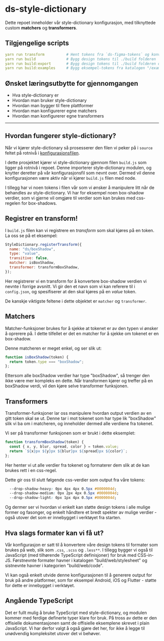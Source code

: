 # ds-style-dictionary

Dette repoet inneholder vår style-dictionary konfigurasjon, med tilknyttede custom **matchers** og **transformers**.

## Tilgjengelige scripts

```yml
yarn run transform          # Hent tokens fra `ds-figma-tokens` og konverter de til et format som style-dictionary forstår
yarn run build              # Bygg design tokens til ./build folderen
yarn run build:export       # Bygg design tokens til ./build folderen og kopier output .scss fil til `ds-storybook`
yarn run build:examples     # Bygg eksempel-tokens fra katalogen "/examples"
```

## Ønsket læringsutbytte for gjennomgangen

* Hva style-dictionary er
* Hvordan man bruker style-dictionary
* Hvordan man bygger til flere plattformer
* Hvordan man konfigurerer egne matchers
* Hvordan man konfigurerer egne transformers

---

## Hvordan fungerer style-dictionary?

Når vi kjører style-dictionary så prosesserer den filen vi peker på i `source` feltet på rotnivå i [konfigurasjonsfilen](./config.json). 

I dette prosjektet kjører vi style-dictionary gjennom filen `build.js` som ligger på rotnivå i repoet. Denne importerer style-dictionary modulen, og knytter deretter på vår konfigurasjonsfil som nevnt over. Dermed vil denne konfigurasjonen være aktiv når vi kjører `build.js` filen med node.

I tillegg har vi noen tokens i filen vår som vi ønsker å manipulere litt når de behandles av style-dictionary. Vi har for eksempel noen box-shadow verdier, som vi gjerne vil omgjøre til verdier som kan brukes med css-regelen for box-shadows.

## Registrer en transform!

I `build.js` filen kan vi registrere en *transform* som skal kjøres på en token. La oss se på et eksempel:

```js
StyleDictionary.registerTransform({
  name: "ds/boxShadow",
  type: "value",
  transitive: false,
  matcher: isBoxShadow,
  transformer: transformBoxShadow,
});
```

Her registrerer vi en transform for å konvertere box-shadow verdien vi nevnte i forrige avsnitt. Vi gir den et navn som vi kan referere til i `config.json`, og spesifiserer at den skal kjøres på en *value* token.

De kanskje viktigste feltene i dette objektet er `matcher` og `transformer`.

## Matchers

Matcher-funksjoner brukes for å sjekke at tokenet er av den typen vi ønsker å oprerere på. I dette tilfellet er det en matcher for å sjekke om tokenet er en box-shadow.

Denne matcheren er meget enkel, og ser slik ut:

```js
function isBoxShadow(token) {
  return token.type === "boxShadow";
};
``` 

Ettersom alle boxShadow verdier har type "boxShadow", så trenger den ikke være mer kompleks en dette.
Når transformen kjører og treffer på en boxShadow verdi, vil den kjøre selve transformer funksjonen.

## Transformers

Transformer-funksjoner lar oss manipulere hvordan output verdien av en gitt token skal se ut. Denne tar i mot tokenet som har type lik "boxShadow" slik vi ba om i matcheren, og inneholder dermed alle verdiene fra tokenet.

Vi ser på transformer funksjonen som er brukt i dette eksemplet:

```js
function transformBoxShadow(token) {
  const { x, y, blur, spread, color } = token.value;
  return `${x}px ${y}px ${blur}px ${spread}px ${color}`;
};
```

Her henter vi ut alle verdier fra tokenet og formaterer dem slik at de kan brukes rett i en css-regel.

Dette gir oss til slutt følgende css-verdier som output fra våre tokens:

```css
  --drop-shadow-heavy: 0px 4px 4px 0.5px #0000004d;
  --drop-shadow-medium: 0px 2px 4px 0.5px #0000004d;
  --drop-shadow-light: 0px 1px 4px 0.5px #0000004d;
```

Og dermer ser vi hvordan vi enkelt kan støtte design tokens i alle mulige former og fasonger, og enkelt håndtere et bredt spekter av mulige verdier - også utover det som er innebygget i verktøyet fra starten.

## Hva slags formater kan vi få ut?

Vår konfigurasjon er satt til å konvertere våre design tokens til formater som brukes på web, slik som `.css`, `.scss` og `.less**`. I tillegg bygger vi også til JavaScript (med tilhørende TypeScript definisjoner) for bruk med CSS-in-JS. Førstnevnte formater havner i katalogen "build/web/stylesheet" og sistnevnte havner i kategorien "build/web/code".

Vi kan også enkelt utvide denne konfigurasjonen til å generere output for bruk på andre platformer, som for eksempel Android, iOS og Flutter - støtte for dette er innebygget i verktøyet.

## Angående TypeScript

Det er fullt mulig å bruke TypeScript med style-dictionary, og modulen kommer med ferdige definerte typer klare for bruk. På tross av dette er den offisielle dokumentasjonen samt de offisielle eksemplene skrevet i plain JavaScript. Vi har derfor valgt å også gjøre det her, for ikke å legge til unødvendig kompleksitet utover det vi behøver.
